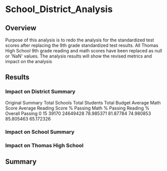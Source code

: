 # School_District_Analysis

## Overview

Purpose of this analysis is to redo the analysis for the standardized test scores after replacing the 9th grade standardized test results. All Thomas High School 9th grade reading and math scores have been replaced as null or 'NaN' values. The analysis results will show the revised metrics and impact on the analysis


## Results

### Impact on District Summary

Original Summary
	Total Schools	Total Students	Total Budget	Average Math Score	Average Reading Score	% Passing Math	% Passing Reading	% Overall Passing
0	15	39170	24649428	78.985371	81.87784	74.980853	85.805463	65.172326


### Impact on School Summary


### Impact on Thomas High School


## Summary
